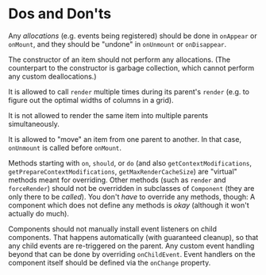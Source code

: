 # Dos and Don'ts

Any *allocations* (e.g. events being registered) should be done in `onAppear` or `onMount`, and they should be "undone" in `onUnmount` or `onDisappear`.

The constructor of an item should not perform any allocations. (The counterpart to the constructor is garbage collection, which cannot perform any custom deallocations.)

It is allowed to call `render` multiple times during its parent's `render` (e.g. to figure out the optimal widths of columns in a grid).

It is not allowed to render the same item into multiple parents simultaneously.

It is allowed to "move" an item from one parent to another. In that case, `onUnmount` is called before `onMount`.

Methods starting with `on`, `should`, or `do` (and also `getContextModifications`, `getPrepareContextModifications`, `getMaxRenderCacheSize`) are "virtual" methods meant for overriding. Other methods (such as `render` and `forceRender`) should not be overridden in subclasses of `Component` (they are only there to be *called*). You don't *have* to override any methods, though: A component which does not define any methods is *okay* (although it won't actually do much).

Components should not manually install event listeners on child components. That happens automatically (with guaranteed cleanup), so that any child events are re-triggered on the parent. Any custom event handling beyond that can be done by overriding `onChildEvent`. Event handlers on the component itself should be defined via the `onChange` property.
